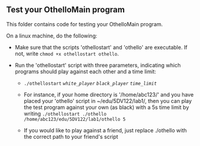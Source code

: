 Test your OthelloMain program
--------------------------
This folder contains code for testing your OthelloMain program.

On a linux machine, do the following:
- Make sure that the scripts 'othellostart' and 'othello' are executable. If not, write `chmod +x othellostart othello`.

- Run the 'othellostart' script with three parameters, indicating which programs should play against each other and a time limit:
  - `./othellostart` *`white_player`* *`black_player`* *`time_limit`*
  
  - For instance, if your home directory is '/home/abc123/' and you have placed your 'othello' script in ~/edu/5DV122/lab1/, then you can play the test program against your own (as black) with a 5s time limit by writing `./othellostart ./othello /home/abc123/edu/5DV122/lab1/othello 5`

  - If you would like to play against a friend, just replace ./othello with the correct path to your friend's script
